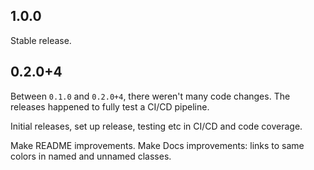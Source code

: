## 1.0.0

Stable release.

## 0.2.0+4

Between `0.1.0` and `0.2.0+4`, there weren't many code changes. The releases happened to fully test a CI/CD pipeline.

Initial releases, set up release, testing etc in CI/CD and code coverage.

Make README improvements. 
Make Docs improvements: links to same colors in named and unnamed classes.
